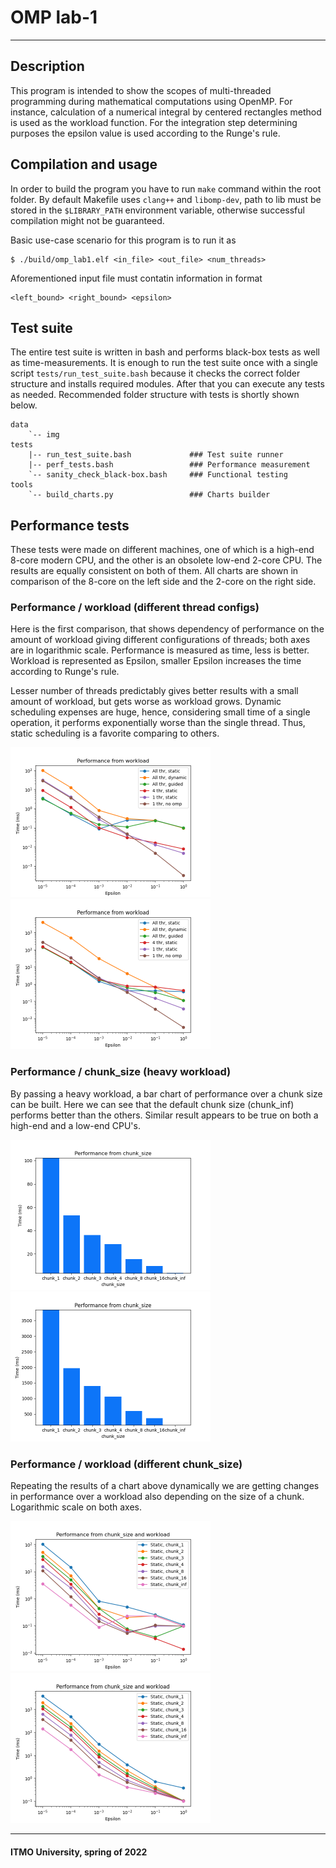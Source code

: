 # OMP lab-1
---

## Description

This program is intended to show the scopes of multi-threaded programming during mathematical computations using OpenMP. For instance, calculation of a numerical integral by centered rectangles method is used as the workload function. For the integration step determining purposes the epsilon value is used according to the Runge's rule.

## Compilation and usage

In order to build the program you have to run `make` command within the root folder. By default Makefile uses `clang++` and `libomp-dev`, path to lib must be stored in the `$LIBRARY_PATH` environment variable, otherwise successful compilation might not be guaranteed.

Basic use-case scenario for this program is to run it as
```
$ ./build/omp_lab1.elf <in_file> <out_file> <num_threads>
```

Aforementioned input file must contatin information in format
```
<left_bound> <right_bound> <epsilon>
```

## Test suite

The entire test suite is written in bash and performs black-box tests as well as time-measurements. It is enough to run the test suite once with a single script `tests/run_test_suite.bash` because it checks the correct folder structure and installs required modules. After that you can execute any tests as needed. Recommended folder structure with tests is shortly shown below.

```
data
    `-- img
tests
    |-- run_test_suite.bash             ### Test suite runner
    |-- perf_tests.bash                 ### Performance measurement
    `-- sanity_check_black-box.bash     ### Functional testing
tools
    `-- build_charts.py                 ### Charts builder
```

## Performance tests

These tests were made on different machines, one of which is a high-end 8-core modern CPU, and the other is an obsolete low-end 2-core CPU. The results are equally consistent on both of them. All charts are shown in comparison of the 8-core on the left side and the 2-core on the right side.

### Performance / workload (different thread configs)

Here is the first comparison, that shows dependency of performance on the amount of workload giving different configurations of threads; both axes are in logarithmic scale. Performance is measured as time, less is better. Workload is represented as Epsilon, smaller Epsilon increases the time according to Runge's rule.

Lesser number of threads predictably gives better results with a small amount of workload, but gets worse as workload grows. Dynamic scheduling expenses are huge, hence, considering small time of a single operation, it performs exponentially worse than the single thread. Thus, static scheduling is a favorite comparing to others.

<p float="left">
    <img src="data/img/Performance from workload.png" width="320"/>
    <img src="data/img/E2_Performance from workload.png" width="320"/>
</p>

### Performance / chunk_size (heavy workload)

By passing a heavy workload, a bar chart of performance over a chunk size can be built.
Here we can see that the default chunk size (chunk_inf) performs better than the others. Similar result appears to be true on both a high-end and a low-end CPU's.

<p float="left">
    <img src="data/img/Performance from chunk_size.png" width="320"/>
    <img src="data/img/E2_Performance from chunk_size.png" width="320"/>
</p>

### Performance / workload (different chunk_size)

Repeating the results of a chart above dynamically we are getting changes in performance over a workload also depending on the size of a chunk. Logarithmic scale on both axes.

<p float="left">
    <img src="data/img/Performance from chunk_size and workload.png" width="320"/>
    <img src="data/img/E2_Performance from chunk_size and workload.png" width="320"/>
</p>

---
#### ITMO University, spring of 2022